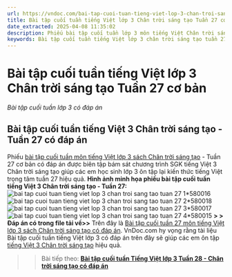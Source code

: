 ```yaml
---
url: https://vndoc.com/bai-tap-cuoi-tuan-tieng-viet-lop-3-chan-troi-sang-tao-tuan-27-co-ban-317313
title: Bài tập cuối tuần tiếng Việt lớp 3 Chân trời sáng tạo Tuần 27 cơ bản - Bài tập cuối tuần lớp 3 có đáp án - VnDoc.com
date_extracted: 2025-04-08 11:35:02
description: Phiếu bài tập cuối tuần lớp 3 môn tiếng Việt Chân trời sáng tạo - Tuần 27 có đáp án giúp các em học sinh củng cố kiến thức tiếng Việt lớp 3 Chân trời sáng tạo hiệu quả.
keywords: Bài tập cuối tuần tiếng Việt lớp 3 chân trời sáng tạo tuần 27,bài tập cuối tuần tiếng việt 3 tuần 27,bài tập cuối tuần môn tiếng việt lớp 3 chân trời sáng tạo tuần 27,bài tập cuối tuần tiếng việt lớp 3 sách chân trời sáng tạo tuần 27,bài tập cuối tuần 27 môn tiếng việt lớp 3 chân trời sáng tạo,bài tập cuối tuần 27 tiếng việt 3 chân trời sáng tạo,bài tập tiếng việt lớp 3 tuần 27,phiếu bài tập tiếng việt lớp 3 tuần 27,đề tiếng việt lớp 3 tuần 27
---
```


# Bài tập cuối tuần tiếng Việt lớp 3 Chân trời sáng tạo Tuần 27 cơ bản
 _Bài tập cuối tuần lớp 3 có đáp án_
## Bài tập cuối tuần tiếng Việt 3 Chân trời sáng tạo - Tuần 27 có đáp án
Phiếu [bài tập cuối tuần môn tiếng Việt lớp 3 sách Chân trời sáng tạo](<https://vndoc.com/bai-tap-cuoi-tuan-lop-3-mon-tieng-viet-chan-troi>) \- Tuần 27 cơ bản có đáp án được biên tập bám sát chương trình SGK tiếng Việt 3 Chân trời sáng tạo giúp các em học sinh lớp 3 ôn tập lại kiến thức tiếng Việt trọng tâm tuần 27 hiệu quả.
**Hình ảnh minh họa phiếu bài tập cuối tuần tiếng Việt 3 Chân trời sáng tạo - Tuần 27:**
![bai tap cuoi tuan tieng viet lop 3 chan troi sang tao tuan 27 1*580016](https://i.vdoc.vn/data/image/2024/03/22/bai-tap-cuoi-tuan-tieng-viet-lop-3-chan-troi-sang-tao-tuan-27-1.jpg)![bai tap cuoi tuan tieng viet lop 3 chan troi sang tao tuan 27 2*580018](https://i.vdoc.vn/data/image/2024/03/22/bai-tap-cuoi-tuan-tieng-viet-lop-3-chan-troi-sang-tao-tuan-27-2.jpg)![bai tap cuoi tuan tieng viet lop 3 chan troi sang tao tuan 27 3*580017](https://i.vdoc.vn/data/image/2024/03/22/bai-tap-cuoi-tuan-tieng-viet-lop-3-chan-troi-sang-tao-tuan-27-3.jpg)![bai tap cuoi tuan tieng viet lop 3 chan troi sang tao tuan 27 4*580015](https://i.vdoc.vn/data/image/2024/03/22/bai-tap-cuoi-tuan-tieng-viet-lop-3-chan-troi-sang-tao-tuan-27-4.jpg)
**> > Đáp án có trong file tải về>>**
Trên đây là [Bài tập cuối tuần 27 môn tiếng Việt lớp 3 sách Chân trời sáng tạo có đáp án](<https://vndoc.com/bai-tap-cuoi-tuan-tieng-viet-lop-3-chan-troi-sang-tao-tuan-27-co-ban-317313>). VnDoc.com hy vọng rằng tài liệu Bài tập cuối tuần tiếng Việt lớp 3 có đáp án trên đây sẽ giúp các em ôn tập [tiếng Việt 3 Chân trời sáng tạo](<https://vndoc.com/tieng-viet-lop-3-ctst-tap2>) hiệu quả.
>> Bài tiếp theo: [**Bài tập cuối tuần Tiếng Việt lớp 3 Tuần 28 - Chân trời sáng tạo có đáp án**](<https://vndoc.com/bai-tap-cuoi-tuan-tieng-viet-lop-3-chan-troi-sang-tao-tuan-28-co-ban-317320>)
